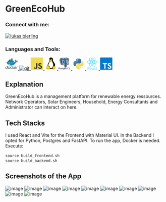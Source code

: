 # GreenEcoHub

<h3 align="left">Connect with me:</h3>
<p align="left">
<a href="https://www.linkedin.com/in/lukas-bierling-a2a6a4201/" target="blank"><img align="center" src="https://raw.githubusercontent.com/rahuldkjain/github-profile-readme-generator/master/src/images/icons/Social/linked-in-alt.svg" alt="lukas bierling" height="30" width="40" /></a>
</p>

<h3 align="left">Languages and Tools:</h3>
<p align="left"> <a href="https://www.docker.com/" target="_blank" rel="noreferrer"> <img src="https://raw.githubusercontent.com/devicons/devicon/master/icons/docker/docker-original-wordmark.svg" alt="docker" width="40" height="40"/> </a> <a href="https://git-scm.com/" target="_blank" rel="noreferrer"> <img src="https://www.vectorlogo.zone/logos/git-scm/git-scm-icon.svg" alt="git" width="40" height="40"/> </a> <a href="https://developer.mozilla.org/en-US/docs/Web/JavaScript" target="_blank" rel="noreferrer"> <img src="https://raw.githubusercontent.com/devicons/devicon/master/icons/javascript/javascript-original.svg" alt="javascript" width="40" height="40"/> </a> <a href="https://www.linux.org/" target="_blank" rel="noreferrer"> <img src="https://raw.githubusercontent.com/devicons/devicon/master/icons/linux/linux-original.svg" alt="linux" width="40" height="40"/> </a> <a href="https://www.postgresql.org" target="_blank" rel="noreferrer"> <img src="https://raw.githubusercontent.com/devicons/devicon/master/icons/postgresql/postgresql-original-wordmark.svg" alt="postgresql" width="40" height="40"/> </a> <a href="https://www.python.org" target="_blank" rel="noreferrer"> <img src="https://raw.githubusercontent.com/devicons/devicon/master/icons/python/python-original.svg" alt="python" width="40" height="40"/> </a> <a href="https://reactjs.org/" target="_blank" rel="noreferrer"> <img src="https://raw.githubusercontent.com/devicons/devicon/master/icons/react/react-original-wordmark.svg" alt="react" width="40" height="40"/> </a> <a href="https://www.typescriptlang.org/" target="_blank" rel="noreferrer"> <img src="https://raw.githubusercontent.com/devicons/devicon/master/icons/typescript/typescript-original.svg" alt="typescript" width="40" height="40"/> </a> </p>

## Explanation
GreenEcoHub is a management platform for renewable energy ressources. Network Operators, Solar Engineers, Household, Energy Consultants and Administrator can interact on here. 

## Tech Stacks
I used React and Vite for the Frontend with Material UI. In the Backend I opted for Python, Postgres and FastAPI.
To run the app, Docker is needed.
Execute:
```
source build_frontend.sh
source build_backend.sh
```


## Screenshots of the App

![image](https://github.com/Coluding/GreenEcoHub/assets/98786106/084325d1-2b91-456c-810e-f0e48fce9576)
![image](https://github.com/Coluding/GreenEcoHub/assets/98786106/aa54af4b-4fc7-4a88-b792-c10222bd28d6)
![image](https://github.com/Coluding/GreenEcoHub/assets/98786106/c06731bd-bae1-4c8b-a46a-69004f5c4d00)
![image](https://github.com/Coluding/GreenEcoHub/assets/98786106/6042b3dc-c16d-40af-9743-83faad2bc2c3)
![image](https://github.com/Coluding/GreenEcoHub/assets/98786106/4d62f87b-a63a-42d6-8929-7814b812e444)
![image](https://github.com/Coluding/GreenEcoHub/assets/98786106/61778e06-a1ed-4716-8c5a-b169067a489b)
![image](https://github.com/Coluding/GreenEcoHub/assets/98786106/7dde1be0-2a8d-4bfe-b1de-2ddea8dfa485)
![image](https://github.com/Coluding/GreenEcoHub/assets/98786106/261a3cc7-5866-40a3-bce5-6e9a81590f89)
![image](https://github.com/Coluding/GreenEcoHub/assets/98786106/873dd357-93c9-457d-9626-aab7de0b40a0)
![image](https://github.com/Coluding/GreenEcoHub/assets/98786106/e37e4658-b2e8-4b27-83c6-9b9071d418ad)




